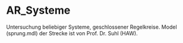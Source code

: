 # AR_Systeme
Untersuchung beliebiger Systeme, geschlossener Regelkreise.
Model (sprung.mdl) der Strecke ist von Prof. Dr. Suhl (HAW).
